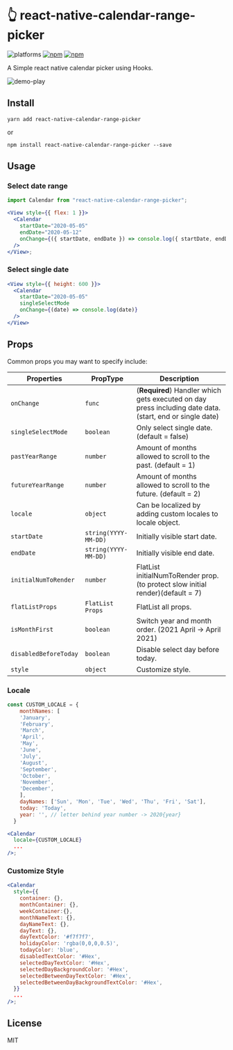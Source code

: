 # :point_up_2: react-native-calendar-range-picker

![platforms](https://img.shields.io/badge/platforms-Android%20|%20iOS-brightgreen.svg)
[![npm](https://img.shields.io/npm/v/react-native-calendar-range-picker.svg)](https://www.npmjs.com/package/react-native-calendar-range-picker)
[![npm](https://img.shields.io/npm/dm/react-native-calendar-range-picker.svg)](https://www.npmjs.com/package/react-native-calendar-range-picker)

A Simple react native calendar picker using Hooks.

![demo-play](https://user-images.githubusercontent.com/41982439/76744452-9da90f80-67b7-11ea-9aca-1590ebbf3d11.gif)

## Install

```
yarn add react-native-calendar-range-picker
```

or

```
npm install react-native-calendar-range-picker --save
```

## Usage

### Select date range

```jsx
import Calendar from "react-native-calendar-range-picker";

<View style={{ flex: 1 }}>
  <Calendar
    startDate="2020-05-05"
    endDate="2020-05-12"
    onChange={({ startDate, endDate }) => console.log({ startDate, endDate })}
  />
</View>;
```

### Select single date

```jsx
<View style={{ height: 600 }}>
  <Calendar
    startDate="2020-05-05"
    singleSelectMode
    onChange={(date) => console.log(date)}
  />
</View>
```

## Props

Common props you may want to specify include:

| Properties            | PropType             | Description                                                                                             |
| --------------------- | -------------------- | ------------------------------------------------------------------------------------------------------- |
| `onChange`            | `func`               | (**Required**) Handler which gets executed on day press including date data.(start, end or single date) |
| `singleSelectMode`    | `boolean`            | Only select single date. (default = false)                                                              |
| `pastYearRange`       | `number`             | Amount of months allowed to scroll to the past. (default = 1)                                           |
| `futureYearRange`     | `number`             | Amount of months allowed to scroll to the future. (default = 2)                                         |
| `locale`              | `object`             | Can be localized by adding custom locales to locale object.                                             |
| `startDate`           | `string(YYYY-MM-DD)` | Initially visible start date.                                                                           |
| `endDate`             | `string(YYYY-MM-DD)` | Initially visible end date.                                                                             |
| `initialNumToRender`  | `number`             | FlatList initialNumToRender prop.(to protect slow initial render)(default = 7)                          |
| `flatListProps`       | `FlatList Props`     | FlatList all props.                                                                                     |
| `isMonthFirst`        | `boolean`            | Switch year and month order. (2021 April -> April 2021)                                                 |
| `disabledBeforeToday` | `boolean`            | Disable select day before today.                                                                        |
| `style`               | `object`             | Customize style.                                                                                        |

### Locale

```jsx
const CUSTOM_LOCALE = {
    monthNames: [
    'January',
    'February',
    'March',
    'April',
    'May',
    'June',
    'July',
    'August',
    'September',
    'October',
    'November',
    'December',
    ],
    dayNames: ['Sun', 'Mon', 'Tue', 'Wed', 'Thu', 'Fri', 'Sat'],
    today: 'Today',
    year: '', // letter behind year number -> 2020{year}
  }

<Calendar
  locale={CUSTOM_LOCALE}
  ...
/>;
```

### Customize Style

```jsx
<Calendar
  style={{
    container: {},
    monthContainer: {},
    weekContainer:{},
    monthNameText: {},
    dayNameText: {},
    dayText: {},
    dayTextColor: '#f7f7f7',
    holidayColor: 'rgba(0,0,0,0.5)',
    todayColor: 'blue',
    disabledTextColor: '#Hex',
    selectedDayTextColor: '#Hex',
    selectedDayBackgroundColor: '#Hex',
    selectedBetweenDayTextColor: '#Hex',
    selectedBetweenDayBackgroundTextColor: '#Hex',
  }}
  ...
/>;
```

## License

MIT

